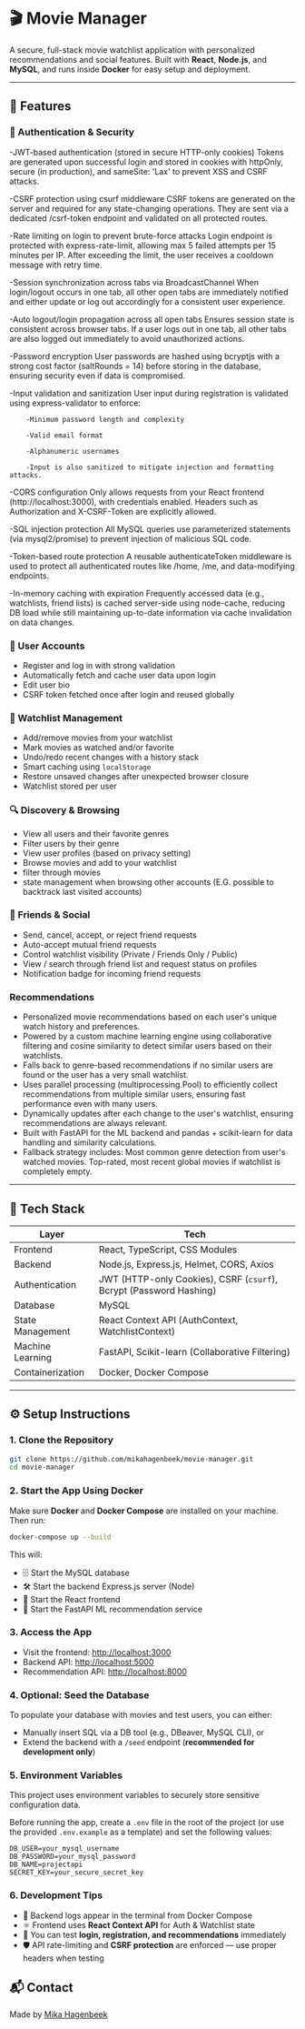 # 🎬 Movie Manager

A secure, full-stack movie watchlist application with personalized recommendations and social features. Built with **React**, **Node.js**, and **MySQL**, and runs inside **Docker** for easy setup and deployment.

---

## 🚀 Features

### 🔐 Authentication & Security
-JWT-based authentication (stored in secure HTTP-only cookies)
    Tokens are generated upon successful login and stored in cookies with httpOnly, secure (in production), and sameSite: 'Lax' to prevent XSS and CSRF attacks.

-CSRF protection using csurf middleware
    CSRF tokens are generated on the server and required for any state-changing operations. They are sent via a dedicated /csrf-token endpoint and validated on all protected routes.

-Rate limiting on login to prevent brute-force attacks
    Login endpoint is protected with express-rate-limit, allowing max 5 failed attempts per 15 minutes per IP. After exceeding the limit, the user receives a cooldown message with retry time.

-Session synchronization across tabs via BroadcastChannel
    When login/logout occurs in one tab, all other open tabs are immediately notified and either update or log out accordingly for a consistent user experience.

-Auto logout/login propagation across all open tabs
    Ensures session state is consistent across browser tabs. If a user logs out in one tab, all other tabs are also logged out immediately to avoid unauthorized actions.

-Password encryption
    User passwords are hashed using bcryptjs with a strong cost factor (saltRounds = 14) before storing in the database, ensuring security even if data is compromised.

-Input validation and sanitization
    User input during registration is validated using express-validator to enforce:

        -Minimum password length and complexity

        -Valid email format

        -Alphanumeric usernames

        -Input is also sanitized to mitigate injection and formatting attacks.

-CORS configuration
Only allows requests from your React frontend (http://localhost:3000), with credentials enabled. Headers such as Authorization and X-CSRF-Token are explicitly allowed.

-SQL injection protection
All MySQL queries use parameterized statements (via mysql2/promise) to prevent injection of malicious SQL code.

-Token-based route protection
A reusable authenticateToken middleware is used to protect all authenticated routes like /home, /me, and data-modifying endpoints.

-In-memory caching with expiration
Frequently accessed data (e.g., watchlists, friend lists) is cached server-side using node-cache, reducing DB load while still maintaining up-to-date information via cache invalidation on data changes.

### 👤 User Accounts
- Register and log in with strong validation
- Automatically fetch and cache user data upon login
- Edit user bio
- CSRF token fetched once after login and reused globally

### 🎥 Watchlist Management
- Add/remove movies from your watchlist
- Mark movies as watched and/or favorite
- Undo/redo recent changes with a history stack
- Smart caching using `localStorage`
- Restore unsaved changes after unexpected browser closure
- Watchlist stored per user

### 🔍 Discovery & Browsing
- View all users and their favorite genres
- Filter users by their genre
- View user profiles (based on privacy setting)
- Browse movies and add to your watchlist
- filter through movies 
- state management when browsing other accounts (E.G. possible to backtrack last visited accounts)

### 🤝 Friends & Social
- Send, cancel, accept, or reject friend requests
- Auto-accept mutual friend requests
- Control watchlist visibility (Private / Friends Only / Public)
- View / search through  friend list and request status on profiles
- Notification badge for incoming friend requests

### Recommendations
- Personalized movie recommendations based on each user's unique watch history and preferences.
- Powered by a custom machine learning engine using collaborative filtering and cosine similarity to detect similar users based on their watchlists.
- Falls back to genre-based recommendations if no similar users are found or the user has a very small watchlist.
- Uses parallel processing (multiprocessing.Pool) to efficiently collect recommendations from multiple similar users, ensuring fast performance even with many users.
- Dynamically updates after each change to the user's watchlist, ensuring recommendations are always relevant.
- Built with FastAPI for the ML backend and pandas + scikit-learn for data handling and similarity calculations.
- Fallback strategy includes:
    Most common genre detection from user's watched movies.
    Top-rated, most recent global movies if watchlist is completely empty.

---

## 🧱 Tech Stack

| Layer             | Tech                                                                 |
|------------------|----------------------------------------------------------------------|
| Frontend          | React, TypeScript, CSS Modules                                       |
| Backend           | Node.js, Express.js, Helmet, CORS, Axios                             |
| Authentication    | JWT (HTTP-only Cookies), CSRF (`csurf`), Bcrypt (Password Hashing)  |
| Database          | MySQL                                                                |
| State Management  | React Context API (AuthContext, WatchlistContext)                    |
| Machine Learning  | FastAPI, Scikit-learn (Collaborative Filtering)                      |
| Containerization  | Docker, Docker Compose                                               |


---

## ⚙️ Setup Instructions

### 1. Clone the Repository

```bash
git clone https://github.com/mikahagenbeek/movie-manager.git
cd movie-manager
```

### 2. Start the App Using Docker

Make sure **Docker** and **Docker Compose** are installed on your machine. Then run:

```bash
docker-compose up --build
```

This will:

- 🗄️ Start the MySQL database  
- 🛠️ Start the backend Express.js server (Node)  
- 🧩 Start the React frontend  
- 🤖 Start the FastAPI ML recommendation service  

### 3. Access the App

- Visit the frontend: [http://localhost:3000](http://localhost:3000)  
- Backend API: [http://localhost:5000](http://localhost:5000)  
- Recommendation API: [http://localhost:8000](http://localhost:8000)  

### 4. Optional: Seed the Database

To populate your database with movies and test users, you can either:

- Manually insert SQL via a DB tool (e.g., DBeaver, MySQL CLI), or  
- Extend the backend with a `/seed` endpoint (**recommended for development only**)

### 5. Environment Variables

This project uses environment variables to securely store sensitive configuration data.

Before running the app, create a `.env` file in the root of the project (or use the provided `.env.example` as a template) and set the following values:

```env
DB_USER=your_mysql_username
DB_PASSWORD=your_mysql_password
DB_NAME=projectapi
SECRET_KEY=your_secure_secret_key
```

### 6. Development Tips

- 🧾 Backend logs appear in the terminal from Docker Compose  
- ⚛️ Frontend uses **React Context API** for Auth & Watchlist state  
- 🔐 You can test **login, registration, and recommendations** immediately  
- 🛡️ API rate-limiting and **CSRF protection** are enforced — use proper headers when testing

## 📬 Contact

Made by [Mika Hagenbeek](mailto:mika.hagenbeek@gmail.com)
